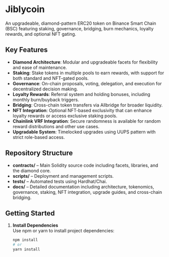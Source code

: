 # Jiblycoin

An upgradeable, diamond-pattern ERC20 token on Binance Smart Chain (BSC) featuring staking, governance, bridging, burn mechanics, loyalty rewards, and optional NFT gating.

## Key Features
- **Diamond Architecture**: Modular and upgradeable facets for flexibility and ease of maintenance.
- **Staking**: Stake tokens in multiple pools to earn rewards, with support for both standard and NFT-gated pools.
- **Governance**: On-chain proposals, voting, delegation, and execution for decentralized decision making.
- **Loyalty Rewards**: Referral system and holding bonuses, including monthly burn/buyback triggers.
- **Bridging**: Cross-chain token transfers via Allbridge for broader liquidity.
- **NFT Integration**: Optional NFT-based exclusivity that can enhance loyalty rewards or access exclusive staking pools.
- **Chainlink VRF Integration**: Secure randomness is available for random reward distributions and other use cases.
- **Upgradable System**: Timelocked upgrades using UUPS pattern with strict role-based access.

## Repository Structure
- **contracts/** – Main Solidity source code including facets, libraries, and the diamond core.
- **scripts/** – Deployment and management scripts.
- **tests/** – Automated tests using Hardhat/Chai.
- **docs/** – Detailed documentation including architecture, tokenomics, governance, staking, NFT integration, upgrade guides, and cross-chain bridging.

## Getting Started

1. **Install Dependencies**  
   Use npm or yarn to install project dependencies:  
   ```bash
   npm install
   # or
   yarn install
